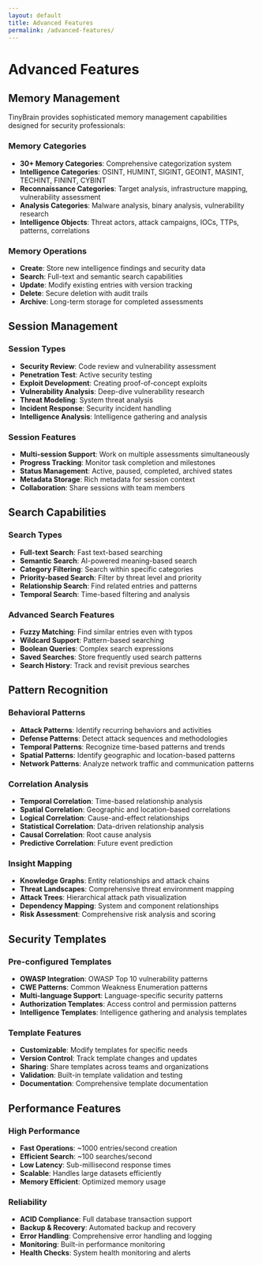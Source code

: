 ```yaml
---
layout: default
title: Advanced Features
permalink: /advanced-features/
---
```


# Advanced Features

## Memory Management

TinyBrain provides sophisticated memory management capabilities designed for security professionals:

### Memory Categories
- **30+ Memory Categories**: Comprehensive categorization system
- **Intelligence Categories**: OSINT, HUMINT, SIGINT, GEOINT, MASINT, TECHINT, FININT, CYBINT
- **Reconnaissance Categories**: Target analysis, infrastructure mapping, vulnerability assessment
- **Analysis Categories**: Malware analysis, binary analysis, vulnerability research
- **Intelligence Objects**: Threat actors, attack campaigns, IOCs, TTPs, patterns, correlations

### Memory Operations
- **Create**: Store new intelligence findings and security data
- **Search**: Full-text and semantic search capabilities
- **Update**: Modify existing entries with version tracking
- **Delete**: Secure deletion with audit trails
- **Archive**: Long-term storage for completed assessments

## Session Management

### Session Types
- **Security Review**: Code review and vulnerability assessment
- **Penetration Test**: Active security testing
- **Exploit Development**: Creating proof-of-concept exploits
- **Vulnerability Analysis**: Deep-dive vulnerability research
- **Threat Modeling**: System threat analysis
- **Incident Response**: Security incident handling
- **Intelligence Analysis**: Intelligence gathering and analysis

### Session Features
- **Multi-session Support**: Work on multiple assessments simultaneously
- **Progress Tracking**: Monitor task completion and milestones
- **Status Management**: Active, paused, completed, archived states
- **Metadata Storage**: Rich metadata for session context
- **Collaboration**: Share sessions with team members

## Search Capabilities

### Search Types
- **Full-text Search**: Fast text-based searching
- **Semantic Search**: AI-powered meaning-based search
- **Category Filtering**: Search within specific categories
- **Priority-based Search**: Filter by threat level and priority
- **Relationship Search**: Find related entries and patterns
- **Temporal Search**: Time-based filtering and analysis

### Advanced Search Features
- **Fuzzy Matching**: Find similar entries even with typos
- **Wildcard Support**: Pattern-based searching
- **Boolean Queries**: Complex search expressions
- **Saved Searches**: Store frequently used search patterns
- **Search History**: Track and revisit previous searches

## Pattern Recognition

### Behavioral Patterns
- **Attack Patterns**: Identify recurring behaviors and activities
- **Defense Patterns**: Detect attack sequences and methodologies
- **Temporal Patterns**: Recognize time-based patterns and trends
- **Spatial Patterns**: Identify geographic and location-based patterns
- **Network Patterns**: Analyze network traffic and communication patterns

### Correlation Analysis
- **Temporal Correlation**: Time-based relationship analysis
- **Spatial Correlation**: Geographic and location-based correlations
- **Logical Correlation**: Cause-and-effect relationships
- **Statistical Correlation**: Data-driven relationship analysis
- **Causal Correlation**: Root cause analysis
- **Predictive Correlation**: Future event prediction

### Insight Mapping
- **Knowledge Graphs**: Entity relationships and attack chains
- **Threat Landscapes**: Comprehensive threat environment mapping
- **Attack Trees**: Hierarchical attack path visualization
- **Dependency Mapping**: System and component relationships
- **Risk Assessment**: Comprehensive risk analysis and scoring

## Security Templates

### Pre-configured Templates
- **OWASP Integration**: OWASP Top 10 vulnerability patterns
- **CWE Patterns**: Common Weakness Enumeration patterns
- **Multi-language Support**: Language-specific security patterns
- **Authorization Templates**: Access control and permission patterns
- **Intelligence Templates**: Intelligence gathering and analysis templates

### Template Features
- **Customizable**: Modify templates for specific needs
- **Version Control**: Track template changes and updates
- **Sharing**: Share templates across teams and organizations
- **Validation**: Built-in template validation and testing
- **Documentation**: Comprehensive template documentation

## Performance Features

### High Performance
- **Fast Operations**: ~1000 entries/second creation
- **Efficient Search**: ~100 searches/second
- **Low Latency**: Sub-millisecond response times
- **Scalable**: Handles large datasets efficiently
- **Memory Efficient**: Optimized memory usage

### Reliability
- **ACID Compliance**: Full database transaction support
- **Backup & Recovery**: Automated backup and recovery
- **Error Handling**: Comprehensive error handling and logging
- **Monitoring**: Built-in performance monitoring
- **Health Checks**: System health monitoring and alerts
